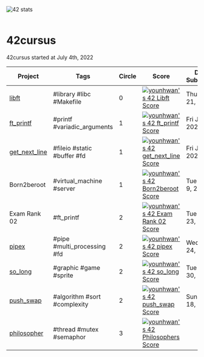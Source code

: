 ![42 stats](http://is.am/56pn)
<br/><br/>

# 42cursus
42cursus started at July 4th, 2022

| Project       | Tags                        | Circle | Score | Date Submitted   |
| ------------- | --------------------------- | ------ | ----- | ---------------- |
| [libft](./libft)         | #library #libc #Makefile    | 0      | [![younhwan's 42 Libft Score](http://is.am/56pm)](https://github.com/JaeSeoKim/badge42) | Thu Jul 21, 2022 |
| [ft_printf](./ft_printf)     | #printf #variadic_arguments | 1      | [![younhwan's 42 ft_printf Score](http://is.am/56px)](https://github.com/JaeSeoKim/badge42) | Fri Jul 22, 2022 |
| [get_next_line](./get_next_line) | #fileio #static #buffer #fd | 1      | [![younhwan's 42 get_next_line Score](http://is.am/56pp)](https://github.com/JaeSeoKim/badge42) | Fri Jul 29, 2022 |
| Born2beroot   | #virtual_machine #server    | 1      | [![younhwan's 42 Born2beroot Score](http://is.am/56pq)](https://github.com/JaeSeoKim/badge42) | Tue Aug 9, 2022  |
| Exam Rank 02  |  #ft_printf                  | 2      | [![younhwan's 42 Exam Rank 02 Score](http://is.am/56pr)](https://github.com/JaeSeoKim/badge42) | Tue Aug 23, 2022 |
| [pipex](./pipex)         | #pipe #multi_processing #fd | 2      | [![younhwan's 42 pipex Score](http://is.am/56ps)](https://github.com/JaeSeoKim/badge42) | Wed Aug 24, 2022 |
| [so_long](./so_long)       | #graphic #game #sprite      | 2      | [![younhwan's 42 so_long Score](http://is.am/56pt)](https://github.com/JaeSeoKim/badge42) | Tue Aug 30, 2022 |
| [push_swap](./push_swap)     | #algorithm #sort #complexity | 2      | [![younhwan's 42 push_swap Score](http://is.am/56pu)](https://github.com/JaeSeoKim/badge42) | Sun Sep 18, 2022 |
| [philosopher](./philosopher)     | #thread #mutex #semaphor     | 3      | [![younhwan's 42 Philosophers Score](http://is.am/56q8)](https://github.com/JaeSeoKim/badge42) |                  |
